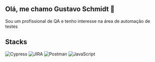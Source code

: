 ## Olá, me chamo Gustavo Schmidt 👋

Sou um profissional de QA e tenho interesse na área de automação de testes

## Stacks
![Cypress](https://img.shields.io/badge/Cypress-69D782?style=flat&logo=cypress&logoColor=white)
![JIRA](https://img.shields.io/badge/Jira-0052CC?style=flat&logo=jira&logoColor=white)
![Postman](https://img.shields.io/badge/Postman-FF6C37?style=flat&logo=postman&logoColor=white)
![JavaScript](https://img.shields.io/badge/JavaScript-F7DF1E?style=flat&logo=javascript&logoColor=black)



